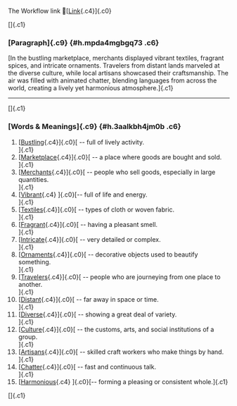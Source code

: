 The Workflow link
👏[[Link](https://www.google.com/url?q=http://www.google.com&sa=D&source=editors&ust=1757153923814106&usg=AOvVaw2cwbqQX2vwpwKI7ZWbSjBZ){.c4}]{.c0}

[]{.c1}

### [Paragraph]{.c9} {#h.mpda4mgbgq73 .c6}

[In the bustling marketplace, merchants displayed vibrant textiles,
fragrant spices, and intricate ornaments. Travelers from distant lands
marveled at the diverse culture, while local artisans showcased their
craftsmanship. The air was filled with animated chatter, blending
languages from across the world, creating a lively yet harmonious
atmosphere.]{.c1}

------------------------------------------------------------------------

[]{.c1}

### [Words & Meanings]{.c9} {#h.3aalkbh4jm0b .c6}

1.  [[Bustling](https://www.google.com/url?q=http://www.google.com&sa=D&source=editors&ust=1757153923814833&usg=AOvVaw1w-3021jHF4j_DL96FuKug){.c4}]{.c0}[ --
    full of lively activity.\
    ]{.c1}
2.  [[Marketplace](https://www.google.com/url?q=http://www.google.com&sa=D&source=editors&ust=1757153923814974&usg=AOvVaw2mCVzzQCaoBouVa8CABmop){.c4}]{.c0}[ --
    a place where goods are bought and sold.\
    ]{.c1}
3.  [[Merchants](https://www.google.com/url?q=http://www.google.com&sa=D&source=editors&ust=1757153923815119&usg=AOvVaw3JAhmRpSvZwJDOAkd45xIl){.c4}]{.c0}[ --
    people who sell goods, especially in large quantities.\
    ]{.c1}
4.  [[Vibrant](https://www.google.com/url?q=http://www.google.com&sa=D&source=editors&ust=1757153923815278&usg=AOvVaw3YB9Ypa080BO2yHFtoRey4){.c4}
    ]{.c0}[-- full of life and energy.\
    ]{.c1}
5.  [[Textiles](https://www.google.com/url?q=http://www.google.com&sa=D&source=editors&ust=1757153923815391&usg=AOvVaw2mDWtiP7iL6w8PY9uulkHH){.c4}]{.c0}[ --
    types of cloth or woven fabric.\
    ]{.c1}
6.  [[Fragrant](https://www.google.com/url?q=http://www.google.com&sa=D&source=editors&ust=1757153923815513&usg=AOvVaw03sx4ScWV708MhB622CBA6){.c4}]{.c0}[ --
    having a pleasant smell.\
    ]{.c1}
7.  [[Intricate](https://www.google.com/url?q=http://www.google.com&sa=D&source=editors&ust=1757153923815623&usg=AOvVaw04MKup6nKXxpjjOakExqWR){.c4}]{.c0}[ --
    very detailed or complex.\
    ]{.c1}
8.  [[Ornaments](https://www.google.com/url?q=http://www.google.com&sa=D&source=editors&ust=1757153923815730&usg=AOvVaw1sn3xreRzxcMAPKvF_zkVy){.c4}]{.c0}[ --
    decorative objects used to beautify something.\
    ]{.c1}
9.  [[Travelers](https://www.google.com/url?q=http://www.google.com&sa=D&source=editors&ust=1757153923815860&usg=AOvVaw2c9a9QevWLYPODJE6DJaBP){.c4}]{.c0}[ --
    people who are journeying from one place to another.\
    ]{.c1}
10. [[Distant](https://www.google.com/url?q=http://www.google.com&sa=D&source=editors&ust=1757153923815998&usg=AOvVaw1LfXy8nxEurxtDp7koc591){.c4}]{.c0}[ --
    far away in space or time.\
    ]{.c1}
11. [[Diverse](https://www.google.com/url?q=http://www.google.com&sa=D&source=editors&ust=1757153923816103&usg=AOvVaw0vAHrXNgWP6ZZvkKKuatv-){.c4}]{.c0}[ --
    showing a great deal of variety.\
    ]{.c1}
12. [[Culture](https://www.google.com/url?q=http://www.google.com&sa=D&source=editors&ust=1757153923816236&usg=AOvVaw2a_TjiHFqlWtcHJ2egdLtE){.c4}]{.c0}[ --
    the customs, arts, and social institutions of a group.\
    ]{.c1}
13. [[Artisans](https://www.google.com/url?q=http://www.google.com&sa=D&source=editors&ust=1757153923816381&usg=AOvVaw0_zT6Wi7fum_fBzehjLT4T){.c4}]{.c0}[ --
    skilled craft workers who make things by hand.\
    ]{.c1}
14. [[Chatter](https://www.google.com/url?q=http://www.google.com&sa=D&source=editors&ust=1757153923816512&usg=AOvVaw1GWju0jecEycR8EGv7HRxk){.c4}]{.c0}[ --
    fast and continuous talk.\
    ]{.c1}
15. [[Harmonious](https://www.google.com/url?q=http://www.google.com&sa=D&source=editors&ust=1757153923816619&usg=AOvVaw2ghiYmI1uJVPMd7H7lSjhd){.c4}
    ]{.c0}[-- forming a pleasing or consistent whole.]{.c1}

[]{.c1}
